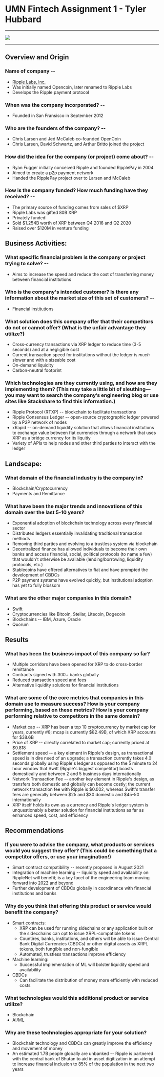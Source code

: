 # UMN Fintech Assignment 1 - Tyler Hubbard

---

![](https://www.ft.com/__origami/service/image/v2/images/raw/https%3A%2F%2Fd1e00ek4ebabms.cloudfront.net%2Fproduction%2Fa0909732-bfa8-4f0d-95b9-890dafb87d25.png?fit=scale-down&source=next&width=700)

---

## Overview and Origin

### Name of company -- 
  - [Ripple Labs, Inc.](https://ripple.com)
  - Was initially named Opencoin, later renamed to Ripple Labs
  - Develops the Ripple payment protocol

### When was the company incorporated? -- 
  - Founded in San Fransisco in September 2012

### Who are the founders of the company? -- 
  - Chris Larsen and Jed McCaleb co-founded OpenCoin
  - Chris Larsen, David Schwartz, and Arthur Britto joined the project

### How did the idea for the company (or project) come about? -- 
  - Ryan Fugger initially conceived Ripple and founded RipplePay in 2004
  - Aimed to create a p2p payment network
  - Handed the RipplePay project over to Larsen and McCaleb

### How is the company funded? How much funding have they received? -- 
  - The primary source of funding comes from sales of $XRP
  - Ripple Labs was gifted 80B XRP
  - Privately funded
  - Sold $1.254B worth of XRP between Q4 2016 and Q2 2020
  - Raised over $120M in venture funding


## Business Activities:

### What specific financial problem is the company or project trying to solve? -- 
  - Aims to increase the speed and reduce the cost of transferring money between financial institutions

### Who is the company's intended customer?  Is there any information about the market size of this set of customers? -- 
  - Financial institutions

### What solution does this company offer that their competitors do not or cannot offer? (What is the unfair advantage they utilize?)
  - Cross-currency transactions via XRP ledger to reduce time (3-5 seconds) and at a negligible cost
  - Current transaction speed for institutions without the ledger is *much* slower and with a sizeable cost
  - On-demand liquidity
  - Carbon-neutral footprint

### Which technologies are they currently using, and how are they implementing them? (This may take a little bit of sleuthing–– you may want to search the company’s engineering blog or use sites like Stackshare to find this information.)
  - Ripple Protocol (RTXP) -- blockchain to facilitate transactions
  - Ripple Consensus Ledger -- open-source cryptographic ledger powered by a P2P network of nodes
  - xRapid -- on-demand liquidity solution that allows financial institutions to exchange value between fiat currencies through a network that uses XRP as a bridge currency for its liquitiy
  - Variety of APIs to help nodes and other third parties to interact with the ledger


## Landscape:

### What domain of the financial industry is the company in?
  - Blockchain/Cryptocurrency
  - Payments and Remittance

### What have been the major trends and innovations of this domain over the last 5-10 years?
  - Exponential adoption of blockchain technology across every financial sector
  - Distributed ledgers essentially invalidating traditional transaction methods
  - Removing third parties and evolving to a trustless system via blockchain
  - Decentralized finance has allowed individuals to become their own banks and access financial, social, political protocols (to name a few) that wouldn't otherwise be available (lending/borrowing, liquidity protocols, etc.)
  - Stablecoins have offered alternatives to fiat and have prompted the development of CBDCs
  - P2P payment systems have evolved quickly, but institutional adoption has yet to fully blossom

### What are the other major companies in this domain?
  - Swift
  - Cryptocurrencies like Bitcoin, Stellar, Litecoin, Dogecoin
  - Blockchains -- IBM, Azure, Oracle
  - Quorum

## Results

### What has been the business impact of this company so far?
  - Multiple corridors have been opened for XRP to do cross-border remittance
  - Contracts signed with 300+ banks globally
  - Reduced transaction speed and fees
  - Alternative liquidity solutions for financial institutions

### What are some of the core metrics that companies in this domain use to measure success? How is your company performing, based on these metrics? How is your company performing relative to competitors in the same domain?
  - Market cap -- XRP has been a top 10 cryptocurrency by market cap for years, currently #8; mcap is currently $82.49B, of which XRP accounts for $38.6B
  - Price of XRP -- directly correlated to market cap; currently priced at $0.818
  - Settlement speed -- a key element in Ripple's design, as transactional speed is in dire need of an upgrade; a transaction currently takes 4.0 seconds globally using Ripple's ledger as opposed to the 5 minute to 24 hour window that Swift (Ripple's biggest competitor) boasts domestically and between 2 and 5 business days internationally
  - Network Transaction Fee -- another key element in Ripple's design, as transfers both domestic and globally can become costly; the current network transaction fee with Ripple is $0.002, whereas Swift's transfer fees are generally between $25 and $30 domestic and $45-50 internationally
  - XRP itself holds its own as a currency and Ripple's ledger system is unquestionably a better solution for financial institutions as far as enhanced speed, cost, and efficiency

## Recommendations

### If you were to advise the company, what products or services would you suggest they offer? (This could be something that a competitor offers, or use your imagination!)
  - Smart contract compatibility -- recently proposed in August 2021
  - Integration of machine learning -- liquidity speed and availability on RippleNet will benefit; is a key facet of the engineering team moving forward into 2022 and beyond
  - Further development of CBDCs globally in coordinance with financial institutions and banks

### Why do you think that offering this product or service would benefit the company?
  - Smart contracts:
    - XRP can be used for running sidechains or any application built on the sidecchains can opt to issue XRPL-compatible tokens
    - Countires, banks, institutions, and others will be able to issue Central Bank Digital Currencies (CBDCs) or other digital assets as XRPL tokens, both fungible and non-fungible
    - Automated, trustless transactions improve efficiency
  - Machine learning:
    - Successful implementation of ML will bolster liquidity speed and availability
  - CBDCs
    - Can facilitate the distribution of money more efficiently with reduced costs

### What technologies would this additional product or service utilize?
  - Blockchain
  - AI/ML

### Why are these technologies appropriate for your solution?
  - Blockchain technology and CBDCs can greatly improve the efficiency and movement of money
  - An estimated 1.7B people globally are unbanked -- Ripple is partnered with the central bank of Bhutan to aid in asset digitization in an attempt to increase financial inclusion to 85% of the population in the next two years
